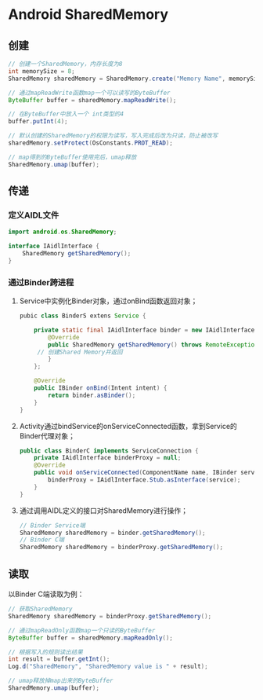 # Android SharedMemory

## 创建

```java
// 创建一个SharedMemory，内存长度为8
int memorySize = 8;
SharedMemory sharedMemory = SharedMemory.create("Memory Name", memorySize);

// 通过mapReadWrite函数map一个可以读写的ByteBuffer
ByteBuffer buffer = sharedMemory.mapReadWrite();

// 在ByteBuffer中放入一个 int类型的4
buffer.putInt(4);

// 默认创建的SharedMemory的权限为读写，写入完成后改为只读，防止被改写
sharedMemory.setProtect(OsConstants.PROT_READ);

// map得到的ByteBuffer使用完后，umap释放
SharedMemory.umap(buffer);
```

## 传递

### 定义AIDL文件

```java
import android.os.SharedMemory;

interface IAidlInterface {
    SharedMemory getSharedMemory();
}
```

### 通过Binder跨进程

1. Service中实例化Binder对象，通过onBind函数返回对象；
   ```java
   pubic class BinderS extens Service {

       private static final IAidlInterface binder = new IAidlInterface.Stub() {
           @Override
           public SharedMemory getSharedMemory() throws RemoteException {
   	    // 创建Shared Memory并返回
           }
       };

       @Override
       public IBinder onBind(Intent intent) {
           return binder.asBinder();
       }
   }
   ```
2. Activity通过bindService的onServiceConnected函数，拿到Service的Binder代理对象；
   ```java
   public class BinderC implements ServiceConnection {
       private IAidlInterface binderProxy = null;
       @Override
       public void onServiceConnected(ComponentName name, IBinder service) {
           binderProxy = IAidlInterface.Stub.asInterface(service);
       }
   }
   ```
3. 通过调用AIDL定义的接口对SharedMemory进行操作；
   ```java
   // Binder Service端
   SharedMemory sharedMemory = binder.getSharedMemory();
   // Binder C端
   SharedMemory sharedMemory = binderProxy.getSharedMemory();
   ```

## 读取

以Binder C端读取为例：

```java
// 获取SharedMemory
SharedMemory sharedMemory = binderProxy.getSharedMemory();

// 通过mapReadOnly函数map一个只读的ByteBuffer
ByteBuffer buffer = sharedMemory.mapReadOnly();

// 根据写入的规则读出结果
int result = buffer.getInt();
Log.d("SharedMemory", "SharedMemory value is " + result);

// umap释放掉map出来的ByteBuffer
SharedMemory.umap(buffer);
```

